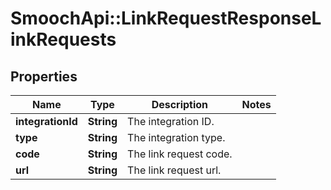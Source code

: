 # SmoochApi::LinkRequestResponseLinkRequests

## Properties
Name | Type | Description | Notes
------------ | ------------- | ------------- | -------------
**integrationId** | **String** | The integration ID. | 
**type** | **String** | The integration type. | 
**code** | **String** | The link request code. | 
**url** | **String** | The link request url. | 


